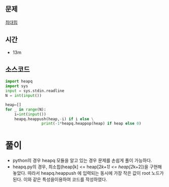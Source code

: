 ## 문제
[최대힙](https://www.acmicpc.net/problem/11279)
## 시간
- 13m

## 소스코드

```python
import heapq
import sys
input = sys.stdin.readline
N = int(input())

heap=[]
for _ in range(N):
    i=int(input())
    heapq.heappush(heap,-i) if i else \
                print(-1*heapq.heappop(heap) if heap else 0)

```
# 풀이
- python의 경우 heapq 모듈을 알고 있는 경우 문제를 손쉽게 풀이 가능하다.
- heapq.py의 경우, 최소힙(heap[k] <= heap[2*k+1] <= heap[2*k+2])을 구현해놓았다. 따라서 heapq.heappush 에 입력되는 동시에 가장 작은 값이 root 노드가 된다. 이와 같은 특성을이용하여 코드를 작성하였다.
